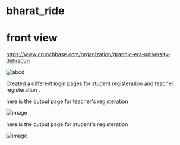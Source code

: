 # bharat_ride
# front view
https://www.crunchbase.com/organization/graphic-era-university-dehradun


![abcd](https://user-images.githubusercontent.com/95375309/221408567-881de6b2-3a3d-4bda-bdd2-bc21777a5972.jpg)


Created a different login pages for student registeration and teacher registeration .


here is the output page for teacher's registeration 


 ![image](https://user-images.githubusercontent.com/95375309/221408630-4b2cab45-1604-4d3e-a448-ee933daad68e.png)

here is the output page for student's registeration


![image](https://user-images.githubusercontent.com/95375309/221408819-bacb1859-e6a1-402c-99d1-31e8910d6f91.png)
